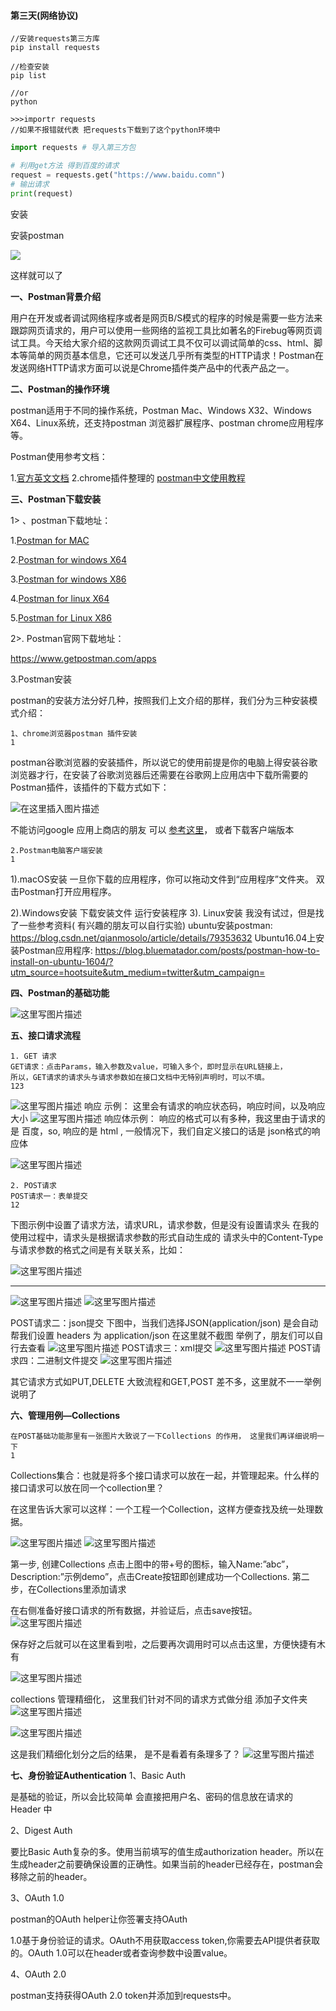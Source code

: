 #### 第三天(网络协议)





~~~SHELL
//安装requests第三方库
pip install requests
~~~

~~~shell
//检查安装
pip list

//or
python

>>>importr requests
//如果不报错就代表 把requests下载到了这个python环境中
~~~

~~~python
import requests # 导入第三方包

# 利用get方法 得到百度的请求
request = requests.get("https://www.baidu.comn")
# 输出请求
print(request)
~~~

安装

安装postman

![](C:\Users\萝卜ovo\Desktop\pythonProject\Python基础练习\image\Postman.jpg)

这样就可以了

**一、Postman背景介绍**

用户在开发或者调试网络程序或者是网页B/S模式的程序的时候是需要一些方法来跟踪网页请求的，用户可以使用一些网络的监视工具比如著名的Firebug等网页调试工具。今天给大家介绍的这款网页调试工具不仅可以调试简单的css、html、脚本等简单的网页基本信息，它还可以发送几乎所有类型的HTTP请求！Postman在发送网络HTTP请求方面可以说是Chrome插件类产品中的代表产品之一。

**二、Postman的操作环境**

postman适用于不同的操作系统，Postman Mac、Windows X32、Windows X64、Linux系统，还支持postman 浏览器扩展程序、postman chrome应用程序等。

Postman使用参考文档：

1.[官方英文文档](https://www.getpostman.com/docs/v6/)
2.chrome插件整理的 [postman中文使用教程](http://chromecj.com/web-development/2017-12/870.html)

**三、Postman下载安装**

1> 、postman下载地址：

1.[Postman for MAC](https://app.getpostman.com/app/download/osx64?utm_source=site&utm_medium=apps&utm_campaign=macapp&_ga=2.21151352.2119858274.1527039878-1088353859.1527039878)

2.[Postman for windows X64](https://app.getpostman.com/app/download/win64?_ga=2.201562513.1250696341.1530543681-1582181135.1530543681)

3.[Postman for windows X86](https://app.getpostman.com/app/download/win32?_ga=2.21151352.2119858274.1527039878-1088353859.1527039878)

4.[Postman for linux X64](https://app.getpostman.com/app/download/linux64?_ga=2.96050783.2119858274.1527039878-1088353859.1527039878)

5.[Postman for Linux X86](https://app.getpostman.com/app/download/linux32?_ga=2.96050783.2119858274.1527039878-1088353859.1527039878)

2>. Postman官网下载地址：

https://www.getpostman.com/apps

3.Postman安装

postman的安装方法分好几种，按照我们上文介绍的那样，我们分为三种安装模式介绍：

```
1、chrome浏览器postman 插件安装 
1
```

postman谷歌浏览器的安装插件，所以说它的使用前提是你的电脑上得安装谷歌浏览器才行，在安装了谷歌浏览器后还需要在谷歌网上应用店中下载所需要的Postman插件，该插件的下载方式如下：

![在这里插入图片描述](https://img-blog.csdnimg.cn/20181030002023904.png?x-oss-process=image/watermark,type_ZmFuZ3poZW5naGVpdGk,shadow_10,text_aHR0cHM6Ly9ibG9nLmNzZG4ubmV0L2Z4YmluMTIz,size_16,color_FFFFFF,t_70)

不能访问google 应用上商店的朋友 可以 [参考这里](https://www.cnblogs.com/zqyanywn/p/6947051.html)， 或者下载客户端版本

```
2.Postman电脑客户端安装
1
```

1).macOS安装
一旦你下载的应用程序，你可以拖动文件到“应用程序”文件夹。 双击Postman打开应用程序。

2).Windows安装
下载安装文件
运行安装程序
3). Linux安装
我没有试过，但是找了一些参考资料( 有兴趣的朋友可以自行实验)
ubuntu安装postman: https://blog.csdn.net/qianmosolo/article/details/79353632
Ubuntu16.04上安装Postman应用程序: https://blog.bluematador.com/posts/postman-how-to-install-on-ubuntu-1604/?utm_source=hootsuite&utm_medium=twitter&utm_campaign=

**四、Postman的基础功能**

![这里写图片描述](https://img-blog.csdn.net/20180523232921542?watermark/2/text/aHR0cHM6Ly9ibG9nLmNzZG4ubmV0L2Z4YmluMTIz/font/5a6L5L2T/fontsize/400/fill/I0JBQkFCMA==/dissolve/70)

**五、接口请求流程**

```
1. GET 请求
GET请求：点击Params，输入参数及value，可输入多个，即时显示在URL链接上，
所以，GET请求的请求头与请求参数如在接口文档中无特别声明时，可以不填。
123
```

![这里写图片描述](https://img-blog.csdn.net/20180523233825152?watermark/2/text/aHR0cHM6Ly9ibG9nLmNzZG4ubmV0L2Z4YmluMTIz/font/5a6L5L2T/fontsize/400/fill/I0JBQkFCMA==/dissolve/70)
响应 示例： 这里会有请求的响应状态码，响应时间，以及响应大小
![这里写图片描述](https://img-blog.csdn.net/20180523234132434?watermark/2/text/aHR0cHM6Ly9ibG9nLmNzZG4ubmV0L2Z4YmluMTIz/font/5a6L5L2T/fontsize/400/fill/I0JBQkFCMA==/dissolve/70)
响应体示例： 响应的格式可以有多种，我这里由于请求的是 百度，so, 响应的是 html ,
一般情况下，我们自定义接口的话是 json格式的响应体

![这里写图片描述](https://img-blog.csdn.net/20180523234247147?watermark/2/text/aHR0cHM6Ly9ibG9nLmNzZG4ubmV0L2Z4YmluMTIz/font/5a6L5L2T/fontsize/400/fill/I0JBQkFCMA==/dissolve/70)

```
2. POST请求
POST请求一：表单提交
12
```

下图示例中设置了请求方法，请求URL，请求参数，但是没有设置请求头
在我的使用过程中，请求头是根据请求参数的形式自动生成的
请求头中的Content-Type与请求参数的格式之间是有关联关系，比如：

![这里写图片描述](https://img-blog.csdn.net/20180524000345232?watermark/2/text/aHR0cHM6Ly9ibG9nLmNzZG4ubmV0L2Z4YmluMTIz/font/5a6L5L2T/fontsize/400/fill/I0JBQkFCMA==/dissolve/70)

------

![这里写图片描述](https://img-blog.csdn.net/20180523234739215?watermark/2/text/aHR0cHM6Ly9ibG9nLmNzZG4ubmV0L2Z4YmluMTIz/font/5a6L5L2T/fontsize/400/fill/I0JBQkFCMA==/dissolve/70)
![这里写图片描述](https://img-blog.csdn.net/20180523234748383?watermark/2/text/aHR0cHM6Ly9ibG9nLmNzZG4ubmV0L2Z4YmluMTIz/font/5a6L5L2T/fontsize/400/fill/I0JBQkFCMA==/dissolve/70)

POST请求二：json提交
下图中，当我们选择JSON(application/json) 是会自动帮我们设置 headers 为 application/json
在这里就不截图 举例了，朋友们可以自行去查看
![这里写图片描述](https://img-blog.csdn.net/2018052400054291?watermark/2/text/aHR0cHM6Ly9ibG9nLmNzZG4ubmV0L2Z4YmluMTIz/font/5a6L5L2T/fontsize/400/fill/I0JBQkFCMA==/dissolve/70)
POST请求三：xml提交
![这里写图片描述](https://img-blog.csdn.net/20180524000901598?watermark/2/text/aHR0cHM6Ly9ibG9nLmNzZG4ubmV0L2Z4YmluMTIz/font/5a6L5L2T/fontsize/400/fill/I0JBQkFCMA==/dissolve/70)
POST请求四：二进制文件提交
![这里写图片描述](https://img-blog.csdn.net/20180524001010654?watermark/2/text/aHR0cHM6Ly9ibG9nLmNzZG4ubmV0L2Z4YmluMTIz/font/5a6L5L2T/fontsize/400/fill/I0JBQkFCMA==/dissolve/70)

其它请求方式如PUT,DELETE 大致流程和GET,POST 差不多，这里就不一一举例说明了

**六、管理用例—Collections**

```
在POST基础功能那里有一张图片大致说了一下Collections 的作用， 这里我们再详细说明一下
1
```

Collections集合：也就是将多个接口请求可以放在一起，并管理起来。什么样的接口请求可以放在同一个collection里？

在这里告诉大家可以这样：一个工程一个Collection，这样方便查找及统一处理数据。

![这里写图片描述](https://img-blog.csdn.net/20180524001252769?watermark/2/text/aHR0cHM6Ly9ibG9nLmNzZG4ubmV0L2Z4YmluMTIz/font/5a6L5L2T/fontsize/400/fill/I0JBQkFCMA==/dissolve/70)
![这里写图片描述](https://img-blog.csdn.net/2018052400150515?watermark/2/text/aHR0cHM6Ly9ibG9nLmNzZG4ubmV0L2Z4YmluMTIz/font/5a6L5L2T/fontsize/400/fill/I0JBQkFCMA==/dissolve/70)

第一步, 创建Collections
点击上图中的带+号的图标，输入Name:”abc”，Description:”示例demo”，点击Create按钮即创建成功一个Collections.
第二步，在Collections里添加请求

在右侧准备好接口请求的所有数据，并验证后，点击save按钮。
![这里写图片描述](https://img-blog.csdn.net/2018052400243724?watermark/2/text/aHR0cHM6Ly9ibG9nLmNzZG4ubmV0L2Z4YmluMTIz/font/5a6L5L2T/fontsize/400/fill/I0JBQkFCMA==/dissolve/70)

保存好之后就可以在这里看到啦，之后要再次调用时可以点击这里，方便快捷有木有

![这里写图片描述](https://img-blog.csdn.net/20180524002002823?watermark/2/text/aHR0cHM6Ly9ibG9nLmNzZG4ubmV0L2Z4YmluMTIz/font/5a6L5L2T/fontsize/400/fill/I0JBQkFCMA==/dissolve/70)

collections 管理精细化， 这里我们针对不同的请求方式做分组
添加子文件夹
![这里写图片描述](https://img-blog.csdn.net/20180524002857320?watermark/2/text/aHR0cHM6Ly9ibG9nLmNzZG4ubmV0L2Z4YmluMTIz/font/5a6L5L2T/fontsize/400/fill/I0JBQkFCMA==/dissolve/70)

![这里写图片描述](https://img-blog.csdn.net/20180524002953353?watermark/2/text/aHR0cHM6Ly9ibG9nLmNzZG4ubmV0L2Z4YmluMTIz/font/5a6L5L2T/fontsize/400/fill/I0JBQkFCMA==/dissolve/70)

这是我们精细化划分之后的结果， 是不是看着有条理多了？
![这里写图片描述](https://img-blog.csdn.net/20180524003120219?watermark/2/text/aHR0cHM6Ly9ibG9nLmNzZG4ubmV0L2Z4YmluMTIz/font/5a6L5L2T/fontsize/400/fill/I0JBQkFCMA==/dissolve/70)

**七、身份验证Authentication**
1、Basic Auth

是基础的验证，所以会比较简单
会直接把用户名、密码的信息放在请求的 Header 中

2、Digest Auth

要比Basic Auth复杂的多。使用当前填写的值生成authorization header。所以在生成header之前要确保设置的正确性。如果当前的header已经存在，postman会移除之前的header。

3、OAuth 1.0

postman的OAuth helper让你签署支持OAuth

1.0基于身份验证的请求。OAuth不用获取access token,你需要去API提供者获取的。OAuth 1.0可以在header或者查询参数中设置value。

4、OAuth 2.0

postman支持获得OAuth 2.0 token并添加到requests中。